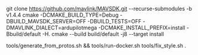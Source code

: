 git clone https://github.com/mavlink/MAVSDK.git --recurse-submodules -b v1.4.4
cmake -DCMAKE_BUILD_TYPE=Debug -DBUILD_MAVSDK_SERVER=OFF -DBUILD_TESTS=OFF -DMAVLINK_DIALECT=ardupilotmega -DCMAKE_INSTALL_PREFIX=install -Bbuild/default -H.
cmake --build build/default -j8 --target install


tools/generate_from_protos.sh && tools/run-docker.sh tools/fix_style.sh .